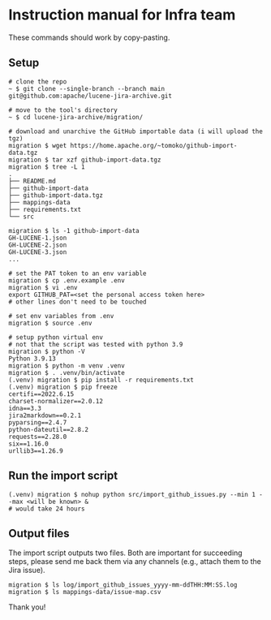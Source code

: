 # Instruction manual for Infra team

These commands should work by copy-pasting.

## Setup

```
# clone the repo
~ $ git clone --single-branch --branch main git@github.com:apache/lucene-jira-archive.git

# move to the tool's directory
~ $ cd lucene-jira-archive/migration/

# download and unarchive the GitHub importable data (i will upload the tgz)
migration $ wget https://home.apache.org/~tomoko/github-import-data.tgz
migration $ tar xzf github-import-data.tgz
migration $ tree -L 1
.
├── README.md
├── github-import-data
├── github-import-data.tgz
├── mappings-data
├── requirements.txt
└── src

migration $ ls -1 github-import-data
GH-LUCENE-1.json
GH-LUCENE-2.json
GH-LUCENE-3.json
...

# set the PAT token to an env variable
migration $ cp .env.example .env
migration $ vi .env
export GITHUB_PAT=<set the personal access token here>
# other lines don't need to be touched

# set env variables from .env
migration $ source .env

# setup python virtual env
# not that the script was tested with python 3.9
migration $ python -V
Python 3.9.13
migration $ python -m venv .venv
migration $ . .venv/bin/activate
(.venv) migration $ pip install -r requirements.txt 
(.venv) migration $ pip freeze
certifi==2022.6.15
charset-normalizer==2.0.12
idna==3.3
jira2markdown==0.2.1
pyparsing==2.4.7
python-dateutil==2.8.2
requests==2.28.0
six==1.16.0
urllib3==1.26.9
```

## Run the import script
```
(.venv) migration $ nohup python src/import_github_issues.py --min 1 --max <will be known> &
# would take 24 hours
```

## Output files

The import script outputs two files. Both are important for succeeding steps, please send me back them via any channels (e.g., attach them to the Jira issue).

```
migration $ ls log/import_github_issues_yyyy-mm-ddTHH:MM:SS.log
migration $ ls mappings-data/issue-map.csv
```

Thank you!